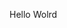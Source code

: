 Hello Wolrd



































































































































































































































































































































































































































































































































































































































































































































































































































































































































































































































































































































































































































































































































































































































































































































































































































































































































































































































































































































































































































































































































































































































































































































































































































































































































































































































































































































































































